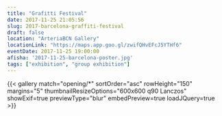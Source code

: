 ```yaml
---
title: "Grafitti Festival"
date: 2017-11-25 21:05:56
slug: 2017-barcelona-graffiti-festival
draft: false
location: "ArteriaBCN Gallery"
locationLink: "https://maps.app.goo.gl/zwifQHvEFcJ5YTHf6"
eventDate: 2017-11-25 19:00:00
afisha: '2017-11-25-barcelona-poster.jpg'
tags: ["exhibition", "group exhibition"]
---
```


{{< gallery match="opening/*" sortOrder="asc" rowHeight="150" margins="5" thumbnailResizeOptions="600x600 q90 Lanczos" showExif=true previewType="blur" embedPreview=true loadJQuery=true >}}
